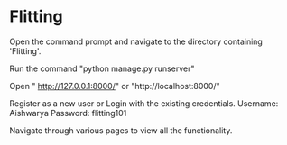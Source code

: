 # Flitting

Open the command prompt and navigate to the directory containing 'Flitting'. 
	 
Run the command "python manage.py runserver"

Open " http://127.0.0.1:8000/" or "http://localhost:8000/"

Register as a new user or Login with the existing credentials.
Username: Aishwarya
Password: flitting101

Navigate through various pages to view all the functionality.
